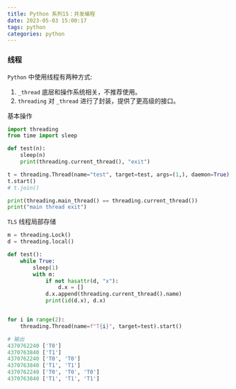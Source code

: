 ```yaml
---
title: Python 系列15：并发编程
date: 2023-05-03 15:00:17
tags: python
categories: python
---
```


### 线程

`Python` 中使用线程有两种方式:
1. `_thread` 底层和操作系统相关，不推荐使用。
2. `threading` 对 `_thread` 进行了封装，提供了更高级的接口。

基本操作
```python
import threading
from time import sleep

def test(n):
    sleep(n)
    print(threading.current_thread(), "exit")

t = threading.Thread(name="test", target=test, args=(1,), daemon=True)  # daemon=True 表示守护线程，主线程退出后，子线程也会退出
t.start()
# t.join()

print(threading.main_thread() == threading.current_thread())
print("main thread exit")

```

`TLS` 线程局部存储
```python
m = threading.Lock()
d = threading.local()

def test():
    while True:
        sleep(1)
        with m:
            if not hasattr(d, "x"):
                d.x = []
            d.x.append(threading.current_thread().name)
            print(id(d.x), d.x)


for i in range(2):
    threading.Thread(name=f"T{i}", target=test).start()

# 输出
4370762240 ['T0']
4370763840 ['T1']
4370762240 ['T0', 'T0']
4370763840 ['T1', 'T1']
4370762240 ['T0', 'T0', 'T0']
4370763840 ['T1', 'T1', 'T1']
```



